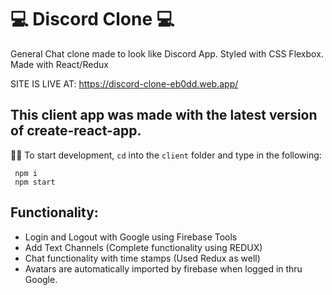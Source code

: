 # 💻 Discord Clone 💻
General Chat clone made to look like Discord App. 
Styled with CSS Flexbox. Made with React/Redux

SITE IS LIVE AT: https://discord-clone-eb0dd.web.app/

## This client app was made with the latest version of create-react-app.

👨‍💻 To start development, `cd` into the `client` folder and type in the following:

```
 npm i
 npm start
```

## Functionality:
- Login and Logout with Google using Firebase Tools
- Add Text Channels (Complete functionality using REDUX)
- Chat functionality with time stamps (Used Redux as well)
- Avatars are automatically imported by firebase when logged in thru Google.
